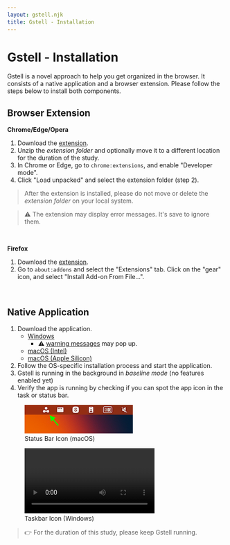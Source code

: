 ```yaml
---
layout: gstell.njk
title: Gstell - Installation
---
```


# Gstell - Installation
Gstell is a novel approach to help you get organized in the browser. It consists of a native application and a browser extension. Please follow the steps below to install both components.

##  Browser Extension

**Chrome/Edge/Opera**
1. Download the [extension](/public/assets/gstell-browser-extension-chromium-4.0.3.zip).
2. Unzip the *extension folder* and optionally move it to a different location for the duration of the study.
3. In Chrome or Edge, go to `chrome:extensions`, and enable "Developer mode".
4. Click "Load unpacked" and select the extension folder (step 2).

> After the extension is installed, please do not move or delete the *extension folder* on your local system.

> ⚠️ The extension may display error messages. It's save to ignore them.

<br>

**Firefox**
1. Download the [extension](/public/assets/gstell-browser-extension-firefox-4.0.3.xpi).
2. Go to `about:addons` and select the "Extensions" tab. Click on the "gear" icon, and select "Install Add-on From File...".

<!-- > We experienced a bug with Firefox and are working on a fix. For the meantime, please send an email to [rutis@ifi.uzh.ch](mailto:rutis@ifi.uzh.ch)so we can show you how to work arount the bug. -->

<br>

## Native Application
1. Download the application.
   - [Windows](https://context-electron-updater.vercel.app/download/exe)
     - ⚠️ [warning messages](windows-warnings) may pop up. 
   - [macOS (Intel)](https://context-electron-updater.vercel.app/download/dmg)
   - [macOS (Apple Silicon)](https://context-electron-updater.vercel.app/download/dmg_arm64)
2. Follow the OS-specific installation process and start the application.
3. Gstell is running in the background in *baseline mode* (no features enabled yet)
4. Verify the app is running by checking if you can spot the app icon in the task or status bar. <br>

<figure>
  <img src="/public/img/status-bar-icon.png" alt="Status Bar Icon" style="width:auto">
  <figcaption>Status Bar Icon (macOS)</figcaption>
</figure>
<figure>
  <video src="/public/img/taskbar-icon.mp4" type="video/mp4" alt="Taskbar" style="width:auto" autoplay loop></video>
  <figcaption>Taskbar Icon (Windows)</figcaption>
</figure>  

> 👉 For the duration of this study, please keep Gstell running.

<br><br><br>

<!-- <figure>
  <img src="/public/img/extension-warnings.png" alt="Chrome Extension Warnings" style="width:auto">
  <figcaption>Warning and error messages of the Google Chrome "Gstell" extension. It's save to ignore them.</figcaption>
</figure>
<br><br><br>
 -->
